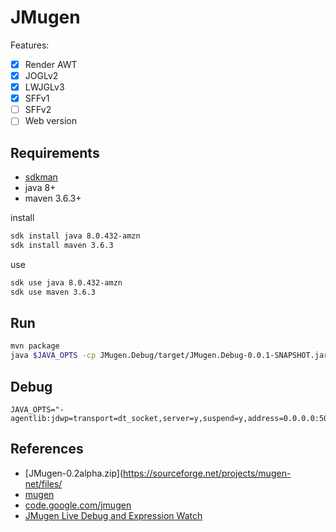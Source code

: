 # JMugen

Features:
- [x] Render AWT
- [x] JOGLv2
- [x] LWJGLv3
- [x] SFFv1
- [ ] SFFv2
- [ ] Web version

## Requirements
* [sdkman](https://sdkman.io/install)
* java 8+
* maven 3.6.3+

install
```sh
sdk install java 8.0.432-amzn
sdk install maven 3.6.3
```

use
```sh
sdk use java 8.0.432-amzn
sdk use maven 3.6.3
```

## Run


```sh
mvn package
java $JAVA_OPTS -cp JMugen.Debug/target/JMugen.Debug-0.0.1-SNAPSHOT.jar org.lee.mugen.test.TestGameFight
```

## Debug
```properties
JAVA_OPTS="-agentlib:jdwp=transport=dt_socket,server=y,suspend=y,address=0.0.0.0:5005"
```

## References
* [JMugen-0.2alpha.zip](https://sourceforge.net/projects/mugen-net/files/
* [mugen](https://en.wikipedia.org/wiki/Mugen_(game_engine))
* [code.google.com/jmugen](https://code.google.com/archive/p/jmugen/)
* [JMugen Live Debug and Expression Watch](https://www.youtube.com/watch?v=6uVFrC91OU8)